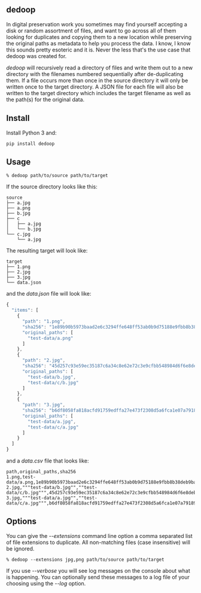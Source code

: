 ## dedoop

In digital preservation work you sometimes may find yourself accepting a disk or
random assortment of files, and want to go across all of them looking for
duplicates and copying them to a new location while preserving the original
paths as metadata to help you process the data. I know, I know this sounds
pretty esoteric and it is. Never the less that's the use case that dedoop was
created for.

*dedoop* will recursively read a directory of files and write them out to a new
directory with the filenames numbered sequentially after de-duplicating them. 
If a file occurs more than once in the source directory it will only be written
once to the target directory. A JSON file for each file will also be written to
the target directory which includes the target filename as well as the path(s)
for the original data.

## Install

Install Python 3 and:

```
pip install dedoop
```

## Usage 

```
% dedoop path/to/source path/to/target
```

If the source directory looks like this:

```
source
├── a.jpg
├── a.png
├── b.jpg
├── c
│   ├── a.jpg
│   └── b.jpg
└── c.jpg
    └── a.jpg
```

The resulting target will look like:

```
target
├── 1.png
├── 2.jpg
├── 3.jpg
└── data.json
```

and the *data.json* file will look like:

```javascript
{
  "items": [
    {
      "path": "1.png",
      "sha256": "1e89b90b5973baad2e6c3294ffe648ff53ab0b9d75188e9fbb8b38deb9ba3341",
      "original_paths": [
        "test-data/a.png"
      ]
    },
    {
      "path": "2.jpg",
      "sha256": "45d257c93e59ec35187c6a34c8e62e72c3e9cfbb548984d6f6e8deb84bac41f4",
      "original_paths": [
        "test-data/b.jpg",
        "test-data/c/b.jpg"
      ]
    },
    {
      "path": "3.jpg",
      "sha256": "b6df8058fa818acfd91759edffa27e473f2308d5a6fca1e07a79189b95879953",
      "original_paths": [
        "test-data/a.jpg",
        "test-data/c/a.jpg"
      ]
    }
  ]
}
```

and a *data.csv* file that looks like:

```csv
path,original_paths,sha256
1.png,test-data/a.png,1e89b90b5973baad2e6c3294ffe648ff53ab0b9d75188e9fbb8b38deb9ba3341
2.jpg,"""test-data/b.jpg"",""test-data/c/b.jpg""",45d257c93e59ec35187c6a34c8e62e72c3e9cfbb548984d6f6e8deb84bac41f4
3.jpg,"""test-data/a.jpg"",""test-data/c/a.jpg""",b6df8058fa818acfd91759edffa27e473f2308d5a6fca1e07a79189b95879953
```

## Options

You can give the *--extensions* command line option a comma separated list of
file extensions to duplicate. All non-matching files (case insensitive) will
be ignored.

```
% dedoop --extensions jpg,png path/to/source path/to/target
```

If you use *--verbose* you will see log messages on the console about what is
happening. You can optionally send these messages to a log file of your choosing
using the *--log* option.

